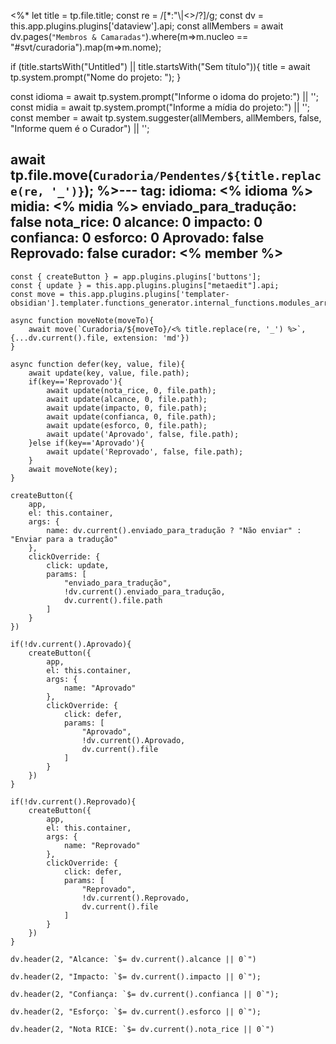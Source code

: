 <%*
let title = tp.file.title;
const re = /[*:"\\|<>/?]/g;
const dv = this.app.plugins.plugins['dataview'].api;
const allMembers = await dv.pages(`"Membros & Camaradas"`).where(m=>m.nucleo == "#svt/curadoria").map(m=>m.nome);

if (title.startsWith("Untitled") || title.startsWith("Sem título")){
	title = await tp.system.prompt("Nome do projeto: ");
}

const idioma = await tp.system.prompt("Informe o idoma do projeto:") || '';
const midia = await tp.system.prompt("Informe a mídia do projeto:") || '';
const member = await tp.system.suggester(allMembers, allMembers, false, "Informe quem é o Curador") || '';

await tp.file.move(`Curadoria/Pendentes/${title.replace(re, '_')}`);
%>---
tag: 
idioma: <% idioma %>
midia: <% midia  %>
enviado_para_tradução: false
nota_rice: 0
alcance: 0
impacto: 0
confianca: 0
esforco: 0
Aprovado: false
Reprovado: false
curador: <% member %>
---
```dataviewjs
const { createButton } = app.plugins.plugins['buttons'];
const { update } = this.app.plugins.plugins["metaedit"].api;
const move = this.app.plugins.plugins['templater-obsidian'].templater.functions_generator.internal_functions.modules_array[1].static_functions.get('move');

async function moveNote(moveTo){
	await move(`Curadoria/${moveTo}/<% title.replace(re, '_') %>`, {...dv.current().file, extension: 'md'})
}

async function defer(key, value, file){
	await update(key, value, file.path);
	if(key=='Reprovado'){
		await update(nota_rice, 0, file.path);
		await update(alcance, 0, file.path);
		await update(impacto, 0, file.path);
		await update(confianca, 0, file.path);
		await update(esforco, 0, file.path);
		await update('Aprovado', false, file.path);
	}else if(key=='Aprovado'){
		await update('Reprovado', false, file.path);
	}
	await moveNote(key);
}

createButton({
	app,
	el: this.container,
	args: {
		name: dv.current().enviado_para_tradução ? "Não enviar" : "Enviar para a tradução"
	},
	clickOverride: {
		click: update,
		params: [
			"enviado_para_tradução",
			!dv.current().enviado_para_tradução,
			dv.current().file.path
		]
	}
})

if(!dv.current().Aprovado){
	createButton({
		app,
		el: this.container,
		args: {
			name: "Aprovado"
		},
		clickOverride: {
			click: defer,
			params: [
				"Aprovado",
				!dv.current().Aprovado,
				dv.current().file
			]
		}
	})
}

if(!dv.current().Reprovado){
	createButton({
		app,
		el: this.container,
		args: {
			name: "Reprovado"
		},
		clickOverride: {
			click: defer,
			params: [
				"Reprovado",
				!dv.current().Reprovado,
				dv.current().file
			]
		}
	})
}
```

```dataviewjs
dv.header(2, "Alcance: `$= dv.current().alcance || 0`")
```


```dataviewjs
dv.header(2, "Impacto: `$= dv.current().impacto || 0`");
```


```dataviewjs
dv.header(2, "Confiança: `$= dv.current().confianca || 0`");
```


```dataviewjs
dv.header(2, "Esforço: `$= dv.current().esforco || 0`");
```


```dataviewjs
dv.header(2, "Nota RICE: `$= dv.current().nota_rice || 0`")
```
